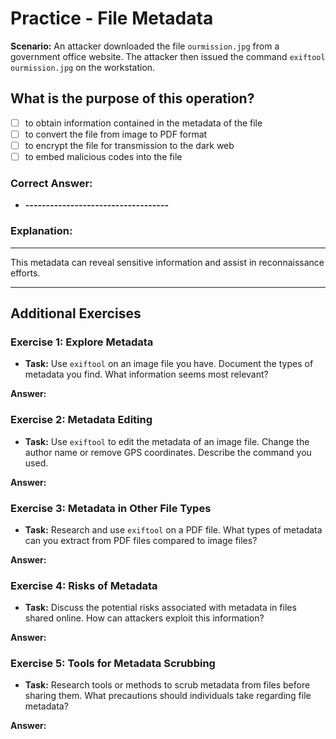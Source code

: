 # Practice - File Metadata

**Scenario:** An attacker downloaded the file `ourmission.jpg` from a government office website. The attacker then issued the command `exiftool ourmission.jpg` on the workstation.

## What is the purpose of this operation?

- [ ] to obtain information contained in the metadata of the file
- [ ] to convert the file from image to PDF format
- [ ] to encrypt the file for transmission to the dark web
- [ ] to embed malicious codes into the file

### Correct Answer:
- **-----------------------------------**

### Explanation:
________________________________________________

This metadata can reveal sensitive information and assist in reconnaissance efforts.

---

## Additional Exercises

### Exercise 1: Explore Metadata
- **Task:** Use `exiftool` on an image file you have. Document the types of metadata you find. What information seems most relevant?

**Answer:**
<!----><!---->

### Exercise 2: Metadata Editing
- **Task:** Use `exiftool` to edit the metadata of an image file. Change the author name or remove GPS coordinates. Describe the command you used.

**Answer:**
<!----><!---->

### Exercise 3: Metadata in Other File Types
- **Task:** Research and use `exiftool` on a PDF file. What types of metadata can you extract from PDF files compared to image files?

**Answer:**
<!----><!---->

### Exercise 4: Risks of Metadata
- **Task:** Discuss the potential risks associated with metadata in files shared online. How can attackers exploit this information?

**Answer:**
<!----><!---->

### Exercise 5: Tools for Metadata Scrubbing
- **Task:** Research tools or methods to scrub metadata from files before sharing them. What precautions should individuals take regarding file metadata?

**Answer:**
<!----><!---->
